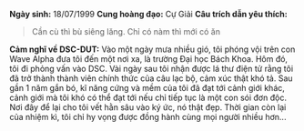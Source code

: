**Ngày sinh:** 18/07/1999
**Cung hoàng đạo:** Cự Giải
**Câu trích dẫn yêu thích:**
> Cần cù thì bù siêng lăng. Chỉ có nàm thì mới có ăn

**Cảm nghĩ về DSC-DUT:** Vào một ngày mưa nhiều gió, tôi phóng vội trên con Wave Alpha đưa tôi đến một nơi xa, là trường Đại học Bách Khoa. Hôm đó, tôi đi phỏng vấn vào DSC. Vài ngày sau tôi nhận được lá thư điện tử rằng tôi đã trở thành thành viên chính thức của câu lạc bộ, cảm xúc thật khó tả. Sau gần 1 năm gắn bó, kĩ năng cứng và mềm của tôi đã đạt tới cảnh giới khác, cảnh giới mà tôi khó có thể đạt tới nếu chỉ tiếp tục là một con sói đơn độc. Nơi đây để lại cho tôi vết hằn sâu vào ký ức, nó thật đẹp. Thời gian còn lại của nhiệm kì, tôi chỉ hy vọng được đồng hành cùng mọi người nhiều hơn...
